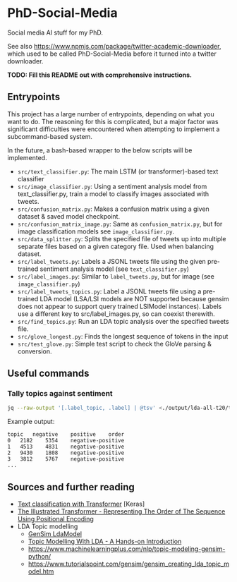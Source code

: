# PhD-Social-Media

Social media AI stuff for my PhD.

See also https://www.npmjs.com/package/twitter-academic-downloader, which used to be called PhD-Social-Media before it turned into a twitter downloader.

**TODO: Fill this README out with comprehensive instructions.**

## Entrypoints
This project has a large number of entrypoints, depending on what you want to do. The reasoning for this is complicated, but a major factor was significant difficulties were encountered when attempting to implement a subcommand-based system.

In the future, a bash-based wrapper to the below scripts will be implemented.

 - `src/text_classifier.py`: The main LSTM (or transformer)-based text classifier
 - `src/image_classifier.py`: Using a sentiment analysis model from text_classifier.py, train a model to classify images associated with tweets.
 - `src/confusion_matrix.py`: Makes a confusion matrix using a given dataset & saved model checkpoint.
 - `src/confusion_matrix_image.py`: Same as `confusion_matrix.py`, but for image classification models see `image_classifier.py`.
 - `src/data_splitter.py`: Splits the specified file of tweets up into multiple separate files based on a given category file. Used when balancing dataset.
 - `src/label_tweets.py`: Labels a JSONL tweets file using the given pre-trained sentiment analysis model (see `text_classifier.py`)
 - `src/label_images.py`: Similar to `label_tweets.py`, but for image (see `image_classifier.py`)
 - `src/label_tweets_topics.py`: Label a JSONL tweets file using a pre-trained LDA model (LSA/LSI models are NOT supported because gensim does not appear to support query trained LSIModel instances). Labels use a different key to src/label_images.py, so can coexist therewith.
 - `src/find_topics.py`: Run an LDA topic analysis over the specified tweets file.
 - `src/glove_longest.py`: Finds the longest sequence of tokens in the input
 - `src/test_glove.py`: Simple test script to check the GloVe parsing & conversion.


## Useful commands

### Tally topics against sentiment
```bash
jq --raw-output '[.label_topic, .label] | @tsv' <./output/lda-all-t20/tweets-all-new-20220117-labelled.jsonl | sort | uniq -c | sort -k2,2n -k3 | paste -s -d' \n' | awk 'BEGIN { OFS="\t"; print("topic", "negative", "positive", "order"); } { print($2, $1, $4, $3 "-" $6); }'
```

Example output:

```
topic	negative	positive	order
0	2182	5354	negative-positive
1	4513	4831	negative-positive
2	9430	1808	negative-positive
3	3812	5767	negative-positive
...
```


## Sources and further reading
 - [Text classification with Transformer](https://keras.io/examples/nlp/text_classification_with_transformer/) [Keras]
 - [The Illustrated Transformer - Representing The Order of The Sequence Using Positional Encoding](https://jalammar.github.io/illustrated-transformer/#representing-the-order-of-the-sequence-using-positional-encoding)
 - LDA Topic modelling
     - [GenSim LdaModel](https://radimrehurek.com/gensim/models/ldamodel.html)
     - [Topic Modelling With LDA - A Hands-on Introduction](https://www.analyticsvidhya.com/blog/2021/07/topic-modelling-with-lda-a-hands-on-introduction/)
     - <https://www.machinelearningplus.com/nlp/topic-modeling-gensim-python/>
     - <https://www.tutorialspoint.com/gensim/gensim_creating_lda_topic_model.htm>
